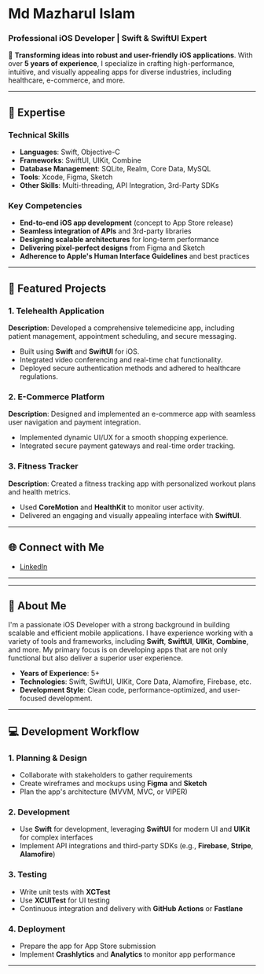 # **Md Mazharul Islam**  
### **Professional iOS Developer | Swift & SwiftUI Expert**  

🚀 **Transforming ideas into robust and user-friendly iOS applications**. With over **5 years of experience**, I specialize in crafting high-performance, intuitive, and visually appealing apps for diverse industries, including healthcare, e-commerce, and more.  

---

## **🔧 Expertise**

### **Technical Skills**
- **Languages**: Swift, Objective-C  
- **Frameworks**: SwiftUI, UIKit, Combine  
- **Database Management**: SQLite, Realm, Core Data, MySQL  
- **Tools**: Xcode, Figma, Sketch  
- **Other Skills**: Multi-threading, API Integration, 3rd-Party SDKs  

### **Key Competencies**
- **End-to-end iOS app development** (concept to App Store release)  
- **Seamless integration of APIs** and 3rd-party libraries  
- **Designing scalable architectures** for long-term performance  
- **Delivering pixel-perfect designs** from Figma and Sketch  
- **Adherence to Apple's Human Interface Guidelines** and best practices

---

## **🌟 Featured Projects**

### **1. Telehealth Application**  
**Description**: Developed a comprehensive telemedicine app, including patient management, appointment scheduling, and secure messaging.  
- Built using **Swift** and **SwiftUI** for iOS.  
- Integrated video conferencing and real-time chat functionality.  
- Deployed secure authentication methods and adhered to healthcare regulations.

### **2. E-Commerce Platform**  
**Description**: Designed and implemented an e-commerce app with seamless user navigation and payment integration.  
- Implemented dynamic UI/UX for a smooth shopping experience.  
- Integrated secure payment gateways and real-time order tracking.

### **3. Fitness Tracker**  
**Description**: Created a fitness tracking app with personalized workout plans and health metrics.  
- Used **CoreMotion** and **HealthKit** to monitor user activity.  
- Delivered an engaging and visually appealing interface with **SwiftUI**.

---


## **🌐 Connect with Me**

- [LinkedIn](https://linkedin.com/in/mazharul-belal)  

---


---

## **📱 About Me**

I'm a passionate iOS Developer with a strong background in building scalable and efficient mobile applications. I have experience working with a variety of tools and frameworks, including **Swift**, **SwiftUI**, **UIKit**, **Combine**, and more. My primary focus is on developing apps that are not only functional but also deliver a superior user experience.  

- **Years of Experience**: 5+  
- **Technologies**: Swift, SwiftUI, UIKit, Core Data, Alamofire, Firebase, etc.  
- **Development Style**: Clean code, performance-optimized, and user-focused development.  

---

## **💻 Development Workflow**

### **1. Planning & Design**  
- Collaborate with stakeholders to gather requirements  
- Create wireframes and mockups using **Figma** and **Sketch**  
- Plan the app's architecture (MVVM, MVC, or VIPER)

### **2. Development**  
- Use **Swift** for development, leveraging **SwiftUI** for modern UI and **UIKit** for complex interfaces  
- Implement API integrations and third-party SDKs (e.g., **Firebase**, **Stripe**, **Alamofire**)

### **3. Testing**  
- Write unit tests with **XCTest**  
- Use **XCUITest** for UI testing  
- Continuous integration and delivery with **GitHub Actions** or **Fastlane**

### **4. Deployment**  
- Prepare the app for App Store submission  
- Implement **Crashlytics** and **Analytics** to monitor app performance

---
